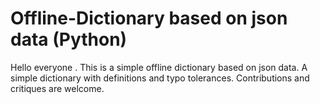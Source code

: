 # Offline-Dictionary based on json data (Python)
Hello everyone . This is a simple offline dictionary based on json data. A simple dictionary with definitions and typo tolerances.
Contributions and critiques are welcome.
